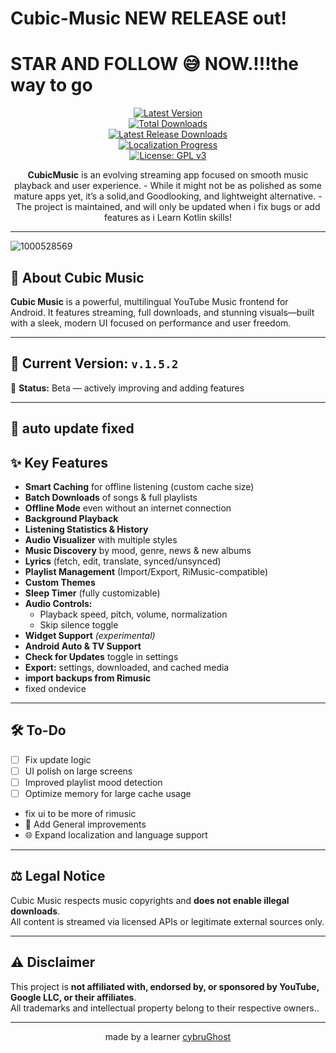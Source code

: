 # Cubic-Music NEW RELEASE out!
#  STAR AND FOLLOW 😅 NOW.!!!the way to go
<div align="center">
  
[![Latest Version](https://img.shields.io/github/v/release/cybruGhost/Cubic-Music?label=Latest%20Version)](https://github.com/cybruGhost/Cubic-Music/releases/latest)  
[![Total Downloads](https://img.shields.io/github/downloads/cybruGhost/Cubic-Music/total?label=Total%20Downloads)](https://github.com/cybruGhost/Cubic-Music/releases)  
[![Latest Release Downloads](https://img.shields.io/github/downloads/cybruGhost/Cubic-Music/latest/total?label=Latest%20Release%20Downloads)](https://github.com/cybruGhost/Cubic-Music/releases/latest)  
[![Localization Progress](https://badges.crowdin.net/N-Zik/localized.svg)](https://crowdin.com/project/N-Zik)  
[![License: GPL v3](https://img.shields.io/github/license/cybruGhost/Cubic-Music?color=blue)](https://www.gnu.org/licenses/gpl-3.0)

<p><b>CubicMusic</b> is an evolving streaming app focused on smooth music playback and user experience.  
- While it might not be as polished as some mature apps yet, it’s a solid,and Goodlooking, and lightweight alternative.  
- The project is maintained, and will only be updated when i fix bugs or add features as i Learn Kotlin skills!</p>

</div>

---
![1000528569](https://github.com/user-attachments/assets/38573f27-38ac-474a-be9f-6c0d7f1f6eeb)


## 🎵 About Cubic Music

**Cubic Music** is a powerful, multilingual YouTube Music frontend for Android. It features streaming, full downloads, and stunning visuals—built with a sleek, modern UI focused on performance and user freedom.

---

## 🚀 Current Version: `v.1.5.2`  
🔧 **Status:** Beta — actively improving and adding features

---
## 🚀 auto update fixed
## ✨ Key Features

- **Smart Caching** for offline listening (custom cache size)
- **Batch Downloads** of songs & full playlists
- **Offline Mode** even without an internet connection
- **Background Playback**
- **Listening Statistics & History**
- **Audio Visualizer** with multiple styles
- **Music Discovery** by mood, genre, news & new albums
- **Lyrics** (fetch, edit, translate, synced/unsynced)
- **Playlist Management** (Import/Export, RiMusic-compatible)
- **Custom Themes**
- **Sleep Timer** (fully customizable)
- **Audio Controls:**  
  - Playback speed, pitch, volume, normalization  
  - Skip silence toggle
- **Widget Support** *(experimental)*
- **Android Auto & TV Support**
- **Check for Updates** toggle in settings
- **Export:** settings, downloaded, and cached media
- **import backups from Rimusic**
- fixed ondevice

---

## 🛠 To-Do

- [ ] Fix update logic
- [ ] UI polish on large screens
- [ ] Improved playlist mood detection
- [ ] Optimize memory for large cache usage
- fix ui to be more of rimusic    
- 🎵 Add General improvements  
- 🌐 Expand localization and language support  

---

## ⚖️ Legal Notice

Cubic Music respects music copyrights and **does not enable illegal downloads**.  
All content is streamed via licensed APIs or legitimate external sources only.

---

## ⚠️ Disclaimer

This project is **not affiliated with, endorsed by, or sponsored by YouTube, Google LLC, or their affiliates**.  
All trademarks and intellectual property belong to their respective owners..

---

<p align="center">made by a learner <a href="https://github.com/cybruGhost">cybruGhost</a></p>

